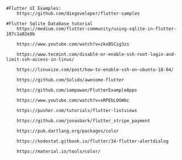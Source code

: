     #Flutter UI Examples:
        https://github.com/diegoveloper/flutter-samples
    
    #Flutter Sqlite Database tutorial
        https://medium.com/flutter-community/using-sqlite-in-flutter-187c1a82e8b

        https://www.youtube.com/watch?v=zkxBSCig3zs

        https://www.tecmint.com/disable-or-enable-ssh-root-login-and-limit-ssh-access-in-linux/

        https://linuxize.com/post/how-to-enable-ssh-on-ubuntu-18-04/

        https://github.com/Solido/awesome-flutter

        https://github.com/iampawan/FlutterExampleApps

        https://www.youtube.com/watch?v=xRPEbLOGWbc

        https://pusher.com/tutorials/flutter-listviews

        https://github.com/jonasbark/flutter_stripe_payment
        
        https://pub.dartlang.org/packages/color

        https://kodestat.gitbook.io/flutter/34-flutter-alertdialog

        https://material.io/tools/color/
    